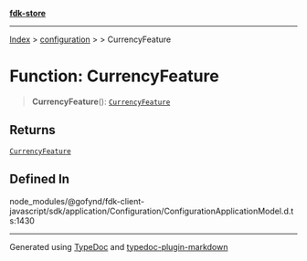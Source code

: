 [**fdk-store**](../../../README.md)
***

[Index](../../../API.md) > [configuration](../../README.md) > [<internal>](../README.md) > CurrencyFeature

# Function: CurrencyFeature

> **CurrencyFeature**(): [`CurrencyFeature`](../type-aliases/type-alias.CurrencyFeature.md)

## Returns

[`CurrencyFeature`](../type-aliases/type-alias.CurrencyFeature.md)

## Defined In

node\_modules/@gofynd/fdk-client-javascript/sdk/application/Configuration/ConfigurationApplicationModel.d.ts:1430

***
Generated using [TypeDoc](https://typedoc.org/) and [typedoc-plugin-markdown](https://www.npmjs.com/package/typedoc-plugin-markdown)
